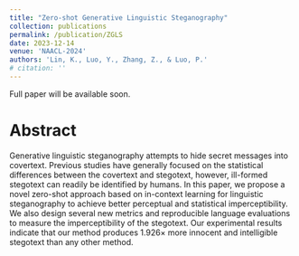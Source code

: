 ```yaml
---
title: "Zero-shot Generative Linguistic Steganography"
collection: publications
permalink: /publication/ZGLS
date: 2023-12-14
venue: 'NAACL-2024'
authors: 'Lin, K., Luo, Y., Zhang, Z., & Luo, P.'
# citation: ''
---
```

<!-- Full paper please click [here](). -->
Full paper will be available soon.

# Abstract #
Generative linguistic steganography attempts to hide secret messages into covertext. Previous studies have generally focused on the statistical differences between the covertext and stegotext, however, ill-formed stegotext can readily be identified by humans. In this paper, we propose a novel zero-shot approach based on in-context learning for linguistic steganography to achieve better perceptual and statistical imperceptibility. We also design several new metrics and reproducible language evaluations to measure the imperceptibility of the stegotext. Our experimental results indicate that our method produces $1.926\times$ more innocent and intelligible stegotext than any other method.
